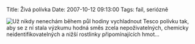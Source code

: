 Title: Živá polívka
Date: 2007-10-12 09:13:00
Tags: fail, seriózně

![Už nikdy nenechám během půl hodiny vychladnout Tesco polívku tak, aby se z ní stala výzkumu hodná směs zcela nepoživatelných, chemicky neidentifikovatelných a nižší rostlinky připomínajících hmot…](http://blog.javorek.net/image/5/)
